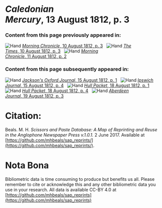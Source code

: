 # *Caledonian Mercury*, 13 August 1812, p. 3  
  
### Content from this page previously appeared in:  
![Hand](http://scissorsandpaste.net/wp-content/uploads/2017/06/smallhandpointer.png) [*Morning Chronicle*, 10 August 1812, p. 3](https://mhbeals.github.io/sap_html/Morning-Chronicle/Morning-Chronicle-10-August-1812-p-3)  
![Hand](http://scissorsandpaste.net/wp-content/uploads/2017/06/smallhandpointer.png) [*The Times*, 10 August 1812, p. 3](https://mhbeals.github.io/sap_html/The-Times/The-Times-10-August-1812-p-3)  
![Hand](http://scissorsandpaste.net/wp-content/uploads/2017/06/smallhandpointer.png) [*Morning Chronicle*, 11 August 1812, p. 2](https://mhbeals.github.io/sap_html/Morning-Chronicle/Morning-Chronicle-11-August-1812-p-2)  
  
### Content from this page subsequently appeared in:  
![Hand](http://scissorsandpaste.net/wp-content/uploads/2017/06/smallhandpointer.png) [*Jackson's Oxford Journal*, 15 August 1812, p. 1](https://mhbeals.github.io/sap_html/Jackson's-Oxford-Journal/Jackson's-Oxford-Journal-15-August-1812-p-1)  
![Hand](http://scissorsandpaste.net/wp-content/uploads/2017/06/smallhandpointer.png) [*Ipswich Journal*, 15 August 1812, p. 4](https://mhbeals.github.io/sap_html/Ipswich-Journal/Ipswich-Journal-15-August-1812-p-4)  
![Hand](http://scissorsandpaste.net/wp-content/uploads/2017/06/smallhandpointer.png) [*Hull Packet*, 18 August 1812, p. 1](https://mhbeals.github.io/sap_html/Hull-Packet/Hull-Packet-18-August-1812-p-1)  
![Hand](http://scissorsandpaste.net/wp-content/uploads/2017/06/smallhandpointer.png) [*Hull Packet*, 18 August 1812, p. 4](https://mhbeals.github.io/sap_html/Hull-Packet/Hull-Packet-18-August-1812-p-4)  
![Hand](http://scissorsandpaste.net/wp-content/uploads/2017/06/smallhandpointer.png) [*Aberdeen Journal*, 19 August 1812, p. 3](https://mhbeals.github.io/sap_html/Aberdeen-Journal/Aberdeen-Journal-19-August-1812-p-3)  


# Citation: 

Beals. M. H. *Scissors and Paste Database: A Map of Reprinting and Reuse in the Anglophone Newspaper Press v.1.0.1.* 2 June 2017. Available at [https://github.com/mhbeals/sap_reprints/](https://github.com/mhbeals/sap_reprints/). 

# Nota Bona

Bibliometric data is time consuming to produce but benefits us all. Please remember to cite or acknowledge this and any other bibliometric data you use in your research. All data is available CC-BY 4.0 at [https://github.com/mhbeals/sap_reprints](https://github.com/mhbeals/sap_reprints)